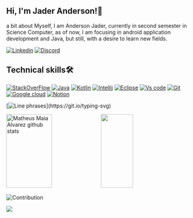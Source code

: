 
## Hi, I'm Jader Anderson!👋

a bit about Myself, I am Anderson Jader, currently in second semester in Science Computer, as of now, I am focusing in android application development and Java, but still, with a desire to learn new  fields.

[![Linkedin](https://img.shields.io/badge/LinkedIn-0077B5?style=for-the-badge&logo=linkedin&logoColor=white)](https://www.linkedin.com/in/anderson-jader-710685235/)
[![Discord](https://img.shields.io/badge/Discord-7289DA?style=for-the-badge&logo=discord&logoColor=white)](https://discord.com/channels/@me)


## Technical skills🛠️

[![StackOverFlow](https://img.shields.io/badge/Stack_Overflow-FE7A16?style=for-the-badge&logo=stack-overflow&logoColor=white)]()
[![Java](https://img.shields.io/badge/Java-ED8B00?style=for-the-badge&logo=java&logoColor=white)]()
[![Kotlin](https://img.shields.io/badge/Kotlin-0095D5?&style=for-the-badge&logo=kotlin&logoColor=white)]()
[![Intellij](https://img.shields.io/badge/IntelliJ_IDEA-000000.svg?style=for-the-badge&logo=intellij-idea&logoColor=white)]()
[![Eclipse](https://img.shields.io/badge/Eclipse-2C2255?style=for-the-badge&logo=eclipse&logoColor=white)]()
[![Vs code](https://img.shields.io/badge/Visual_Studio_Code-0078D4?style=for-the-badge&logo=visual%20studio%20code&logoColor=white)]() 
[![Git](https://img.shields.io/badge/GIT-E44C30?style=for-the-badge&logo=git&logoColor=white)]()
[![Google cloud](https://img.shields.io/badge/Google_Cloud-4285F4?style=for-the-badge&logo=google-cloud&logoColor=white)]()
[![Notion](https://img.shields.io/badge/Notion-000000?style=for-the-badge&logo=notion&logoColor=white)]()



[![Line phrases](https://readme-typing-svg.herokuapp.com/?color=00bfbf&size=35&center=true&vCenter=true&width=1000&lines=Welcome:%29;I'm+18+years+old.;I'm+studying+in+Unimonte.)](https://git.io/typing-svg)

<div alig="center">  
  <img width="49%" height="195px" src="https://github-readme-stats.vercel.app/api?username=AndersonJader0&show_icons=true&count_private=true&hide_border=true&title_color=00bfbf&icon_color=00bfbf&text_color=c9d1d9&bg_color=0d1117" alt="Matheus Maia Alvarez github stats" /> 
  <img width="41%" height="195px" src="https://github-readme-stats.vercel.app/api/top-langs/?username=AndersonJader0&layout=compact&hide_border=true&title_color=00bfbf&text_color=00bfbf&bg_color=0d1117" />
</div>

![Contribution](https://activity-graph.herokuapp.com/graph?username=AndersonJader0&theme=gotham&hide_border=true&area=true)


<p alig="center">
  <img src="https://github-profile-trophy.vercel.app/?username=AndersonJader0&theme=dracula&row=2&no-bg=true&column=3&margin-w=15&margin-h=15" />
</p>
